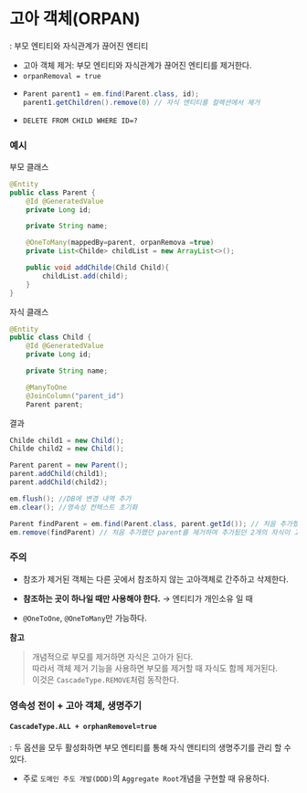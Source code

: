 # 고아 객체(ORPAN)
: 부모 엔티티와 자식관계가 끊어진 엔티티
- 고아 객체 제거: 부모 엔티티와 자식관계가 끊어진 엔티티를 제거한다.
- `orpanRemoval = true`
- ```java
  Parent parent1 = em.find(Parent.class, id);
  parent1.getChildren().remove(0) // 자식 엔티티를 컬렉션에서 제거
  ```
- `DELETE FROM CHILD WHERE ID=?`

### 예시
부모 클래스
```java
@Entity
public class Parent {
    @Id @GeneratedValue
    private Long id;

    private String name;

    @OneToMany(mappedBy=parent, orpanRemova =true)
    private List<Childe> childList = new ArrayList<>();

    public void addChilde(Child Child){
        childList.add(child);
    }
}
```
자식 클래스
```java
@Entity
public class Child {
    @Id @GeneratedValue
    private Long id;

    private String name;

    @ManyToOne
    @JoinColumn("parent_id")
    Parent parent;
```
결과
```java
Childe child1 = new Child();
Childe child2 = new Child();

Parent parent = new Parent();
parent.addChild(child1);
parent.addChild(child2);

em.flush(); //DB에 변경 내역 추가
em.clear(); //영속성 컨텍스트 초기화

Parent findParent = em.find(Parent.class, parent.getId()); // 처음 추가했던 parent조회
em.remove(findParent) // 처음 추가했던 parent를 제거하여 추가됬던 2개의 자식이 고아가되어 삭제 된다.


```


### 주의
- 참조가 제거된 객체는 다른 곳에서 참조하지 않는 고아객체로 간주하고 삭제한다.
  
- **참조하는 곳이 하나일 때만 사용해야 한다.** &rarr; 엔티티가 개인소유 일 때
- `@OneToOne`, `@OneToMany`만 가능하다.


**참고**  
>개념적으로 부모를 제거하면 자식은 고아가 된다.    
>따라서 객체 제거 기능을 사용하면 부모를 제거할 때 자식도 함께  제거된다.  
>이것은 `CascadeType.REMOVE`처럼 동작한다.

### 영속성 전이 + 고아 객체, 생명주기
#### `CascadeType.ALL + orphanRemovel=true`
: 두 옵션을 모두 활성화하면 부모 엔티티를 통해 자식 앤티티의 생명주기를 관리 할 수있다.
- 주로 `도메인 주도 개발(DDD)`의 `Aggregate Root`개념을 구현할 때 유용하다.